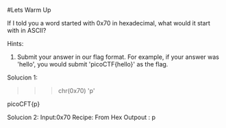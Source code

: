 #Lets Warm Up


If I told you a word started with 0x70 in hexadecimal, what would it start with in ASCII?


Hints:
1. Submit your answer in our flag format. For example, if your answer was 'hello', you would submit 'picoCTF{hello}' as the flag.

Solucion 1:


>>> chr(0x70)
'p'
>>> 
picoCFT{p}

Solucion 2:
Input:0x70
Recipe: From Hex
Outpout : p



